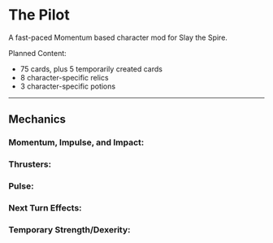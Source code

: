 # The Pilot

A fast-paced Momentum based character mod for Slay the Spire.

Planned Content:
 - 75 cards, plus 5 temporarily created cards
 - 8 character-specific relics
 - 3 character-specific potions
---
## Mechanics

### Momentum, Impulse, and Impact:


### Thrusters:


### Pulse:


### Next Turn Effects: 


### Temporary Strength/Dexerity:


